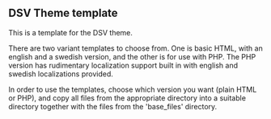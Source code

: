 DSV Theme template
------------------

This is a template for the DSV theme.

There are two variant templates to choose from. One is basic HTML, with an english and a swedish version, and the other is for use with PHP. The PHP version has rudimentary localization support built in with english and swedish localizations provided.

In order to use the templates, choose which version you want (plain HTML or PHP), and copy all files from the appropriate directory into a suitable directory together with the files from the 'base_files' directory.

